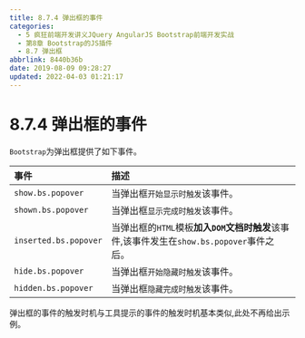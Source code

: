 ```yaml
---
title: 8.7.4 弹出框的事件
categories: 
  - 5 疯狂前端开发讲义JQuery AngularJS Bootstrap前端开发实战
  - 第8章 Bootstrap的JS插件
  - 8.7 弹出框
abbrlink: 8440b36b
date: 2019-08-09 09:28:27
updated: 2022-04-03 01:21:17
---
```

# 8.7.4 弹出框的事件 #
`Bootstrap`为弹出框提供了如下事件。

|事件|描述|
|:---|:---|
|`show.bs.popover`|当弹出框`开始显示时触发`该事件。|
|`shown.bs.popover`|当弹出框`显示完成时触发`该事件。|
|`inserted.bs.popover`|当弹出框的`HTML`模板**加入`DOM`文档时触发**该事件,该事件发生在`show.bs.popover`事件之后。|
|`hide.bs.popover`|当弹出框`开始隐藏时触发`该事件。|
|`hidden.bs.popover`|当弹出框`隐藏完成时触发`该事件。|
弹出框的事件的触发时机与工具提示的事件的触发时机基本类似,此处不再给出示例。


